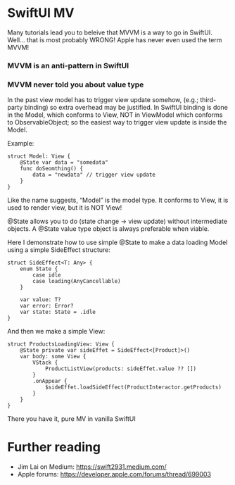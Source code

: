 # SwiftUI MV 

Many tutorials lead you to beleive that MVVM is a way to go in SwiftUI.
Well... that is most probably WRONG! Apple has never even used the term MVVM!

### MVVM is an anti-pattern in SwiftUI
### MVVM never told you about value type

In the past view model has to trigger view update somehow, (e.g.; third-party binding) so extra overhead may be justified.
In SwiftUI binding is done in the Model, which conforms to View, NOT in ViewModel which conforms to ObservableObject; so the easiest way to trigger view update is inside the Model.

Example:
```
struct Model: View {
    @State var data = "somedata"
    func doSeomthing() {
        data = "newdata" // trigger view update
    }
}
```

Like the name suggests, “Model” is the model type. It conforms to View, it is used to render view, but it is NOT View!

@State allows you to do (state change -> view update) without intermediate objects. A @State value type object is always preferable when viable.

Here I demonstrate how to use simple @State to make a data loading Model using a simple SideEffect structure:
```
struct SideEffect<T: Any> {
    enum State {
        case idle
        case loading(AnyCancellable)
    }

    var value: T?
    var error: Error?
    var state: State = .idle
}
```

And then we make a simple View:

```
struct ProductsLoadingView: View {
    @State private var sideEffet = SideEffect<[Product]>()
    var body: some View {
        VStack {            
            ProductListView(products: sideEffet.value ?? [])
        }
        .onAppear {
            $sideEffet.loadSideEffect(ProductInteractor.getProducts)
        }
    }
}
```

There you have it, pure MV in vanilla SwiftUI

# Further reading

- Jim Lai on Medium: https://swift2931.medium.com/
- Apple forums: https://developer.apple.com/forums/thread/699003
